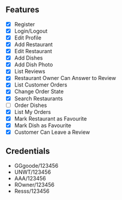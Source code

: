 ## Features

- [x] Register
- [x] Login/Logout
- [x] Edit Profile
- [x] Add Restaurant
- [x] Edit Restaurant
- [x] Add Dishes
- [x] Add Dish Photo
- [x] List Reviews
- [x] Restaurant Owner Can Answer to Review
- [x] List Customer Orders
- [x] Change Order State
- [x] Search Restaurants
- [ ] Order Dishes
- [x] List My Orders
- [x] Mark Restaurant as Favourite
- [x] Mark Dish as Favourite
- [x] Customer Can Leave a Review

## Credentials

- GGgoode/123456
- UNWT/123456
- AAA/123456
- ROwner/123456
- Resss/123456
